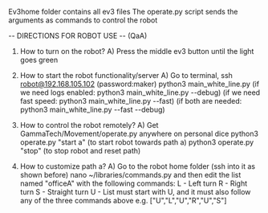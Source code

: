 Ev3home folder contains all ev3 files
The operate.py script sends the arguments as commands to control the robot

-- DIRECTIONS FOR ROBOT USE -- (QaA)

1) How to turn on the robot?
  A) Press the middle ev3 button until the light goes green
  
2) How to start the robot functionality/server
  A) Go to terminal,
      ssh robot@192.168.105.102 (password:maker)
      python3 main_white_line.py
      (if we need logs enabled: python3 main_white_line.py --debug)
      (if we need fast speed: python3 main_white_line.py --fast)
      (if both are needed: python3 main_white_line.py --fast --debug)
      
3) How to control the robot remotely?
  A) Get GammaTech/Movement/operate.py anywhere on personal dice
      python3 operate.py "start a"  (to start robot towards path a)
      python3 operate.py "stop"     (to stop robot and reset path)
      
4) How to customize path a?
  A) Go to the robot home folder (ssh into it as shown before)
      nano ~/libraries/commands.py
      and then edit the list named "officeA" with the following commands:
        L - Left turn
        R - Right turn
        S - Straight turn
        U - List must start with U, and it must also follow any of the three commands above
        e.g. ["U","L","U","R","U","S"]
